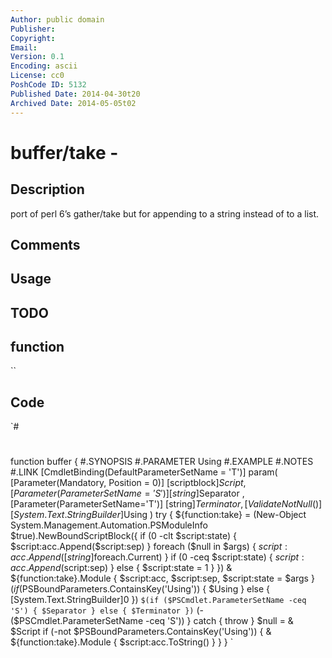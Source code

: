 ```yaml
---
Author: public domain
Publisher: 
Copyright: 
Email: 
Version: 0.1
Encoding: ascii
License: cc0
PoshCode ID: 5132
Published Date: 2014-04-30t20
Archived Date: 2014-05-05t02
---
```


# buffer/take - 

## Description

port of perl 6’s gather/take but for appending to a string instead of to a list.

## Comments



## Usage



## TODO



## function

``

## Code

`#
 #
 function buffer {
 #.SYNOPSIS
 #.PARAMETER Using
 #.EXAMPLE
 #.NOTES
 #.LINK
 	[CmdletBinding(DefaultParameterSetName = 'T')]
 	param(
 		[Parameter(Mandatory, Position = 0)]
 		[scriptblock]$Script
 ,
 		[Parameter(ParameterSetName='S')]
 		[string]$Separator
 ,
 		[Parameter(ParameterSetName='T')]
 		[string]$Terminator
 ,
 		[ValidateNotNull()]
 		[System.Text.StringBuilder]$Using
 	)
 	try {
 		${function:take} = (New-Object System.Management.Automation.PSModuleInfo $true).NewBoundScriptBlock({
 			if (0 -clt $script:state) { $script:acc.Append($script:sep) }
 			foreach ($null in $args) { $script:acc.Append([string]$foreach.Current) }
 			if (0 -ceq $script:state) { $script:acc.Append($script:sep) } else { $script:state = 1 }
 		})
 		& ${function:take}.Module {
 			$script:acc, $script:sep, $script:state = $args
 		}	$(if ($PSBoundParameters.ContainsKey('Using')) { $Using } else { [System.Text.StringBuilder]0 }) `
 			$(if ($PSCmdlet.ParameterSetName -ceq 'S') { $Separator } else { $Terminator }) `
 			(-($PSCmdlet.ParameterSetName -ceq 'S'))
 	} catch {
 		throw
 	}
 	$null = & $Script
 	if (-not $PSBoundParameters.ContainsKey('Using')) {
 		& ${function:take}.Module { $script:acc.ToString() }
 	}
 }
`

